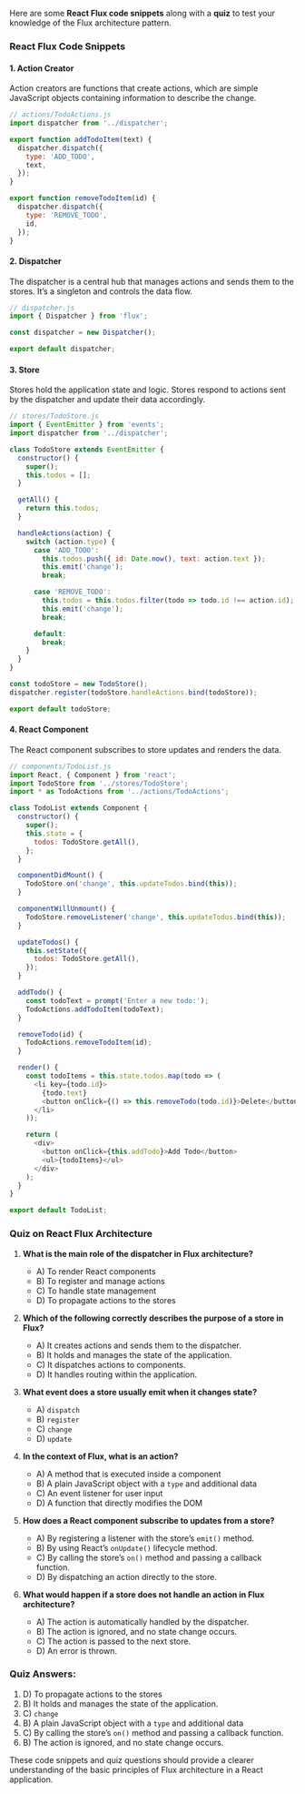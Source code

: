 Here are some **React Flux code snippets** along with a **quiz** to test your knowledge of the Flux architecture pattern.

### React Flux Code Snippets

#### 1. **Action Creator**
Action creators are functions that create actions, which are simple JavaScript objects containing information to describe the change.

```js
// actions/TodoActions.js
import dispatcher from '../dispatcher';

export function addTodoItem(text) {
  dispatcher.dispatch({
    type: 'ADD_TODO',
    text,
  });
}

export function removeTodoItem(id) {
  dispatcher.dispatch({
    type: 'REMOVE_TODO',
    id,
  });
}
```

#### 2. **Dispatcher**
The dispatcher is a central hub that manages actions and sends them to the stores. It’s a singleton and controls the data flow.

```js
// dispatcher.js
import { Dispatcher } from 'flux';

const dispatcher = new Dispatcher();

export default dispatcher;
```

#### 3. **Store**
Stores hold the application state and logic. Stores respond to actions sent by the dispatcher and update their data accordingly.

```js
// stores/TodoStore.js
import { EventEmitter } from 'events';
import dispatcher from '../dispatcher';

class TodoStore extends EventEmitter {
  constructor() {
    super();
    this.todos = [];
  }

  getAll() {
    return this.todos;
  }

  handleActions(action) {
    switch (action.type) {
      case 'ADD_TODO':
        this.todos.push({ id: Date.now(), text: action.text });
        this.emit('change');
        break;

      case 'REMOVE_TODO':
        this.todos = this.todos.filter(todo => todo.id !== action.id);
        this.emit('change');
        break;

      default:
        break;
    }
  }
}

const todoStore = new TodoStore();
dispatcher.register(todoStore.handleActions.bind(todoStore));

export default todoStore;
```

#### 4. **React Component**
The React component subscribes to store updates and renders the data.

```js
// components/TodoList.js
import React, { Component } from 'react';
import TodoStore from '../stores/TodoStore';
import * as TodoActions from '../actions/TodoActions';

class TodoList extends Component {
  constructor() {
    super();
    this.state = {
      todos: TodoStore.getAll(),
    };
  }

  componentDidMount() {
    TodoStore.on('change', this.updateTodos.bind(this));
  }

  componentWillUnmount() {
    TodoStore.removeListener('change', this.updateTodos.bind(this));
  }

  updateTodos() {
    this.setState({
      todos: TodoStore.getAll(),
    });
  }

  addTodo() {
    const todoText = prompt('Enter a new todo:');
    TodoActions.addTodoItem(todoText);
  }

  removeTodo(id) {
    TodoActions.removeTodoItem(id);
  }

  render() {
    const todoItems = this.state.todos.map(todo => (
      <li key={todo.id}>
        {todo.text}
        <button onClick={() => this.removeTodo(todo.id)}>Delete</button>
      </li>
    ));

    return (
      <div>
        <button onClick={this.addTodo}>Add Todo</button>
        <ul>{todoItems}</ul>
      </div>
    );
  }
}

export default TodoList;
```

### Quiz on React Flux Architecture

1. **What is the main role of the dispatcher in Flux architecture?**
   - A) To render React components
   - B) To register and manage actions
   - C) To handle state management
   - D) To propagate actions to the stores

2. **Which of the following correctly describes the purpose of a store in Flux?**
   - A) It creates actions and sends them to the dispatcher.
   - B) It holds and manages the state of the application.
   - C) It dispatches actions to components.
   - D) It handles routing within the application.

3. **What event does a store usually emit when it changes state?**
   - A) `dispatch`
   - B) `register`
   - C) `change`
   - D) `update`

4. **In the context of Flux, what is an action?**
   - A) A method that is executed inside a component
   - B) A plain JavaScript object with a `type` and additional data
   - C) An event listener for user input
   - D) A function that directly modifies the DOM

5. **How does a React component subscribe to updates from a store?**
   - A) By registering a listener with the store’s `emit()` method.
   - B) By using React’s `onUpdate()` lifecycle method.
   - C) By calling the store’s `on()` method and passing a callback function.
   - D) By dispatching an action directly to the store.

6. **What would happen if a store does not handle an action in Flux architecture?**
   - A) The action is automatically handled by the dispatcher.
   - B) The action is ignored, and no state change occurs.
   - C) The action is passed to the next store.
   - D) An error is thrown.

### Quiz Answers:
1. D) To propagate actions to the stores
2. B) It holds and manages the state of the application.
3. C) `change`
4. B) A plain JavaScript object with a `type` and additional data
5. C) By calling the store’s `on()` method and passing a callback function.
6. B) The action is ignored, and no state change occurs.

These code snippets and quiz questions should provide a clearer understanding of the basic principles of Flux architecture in a React application.